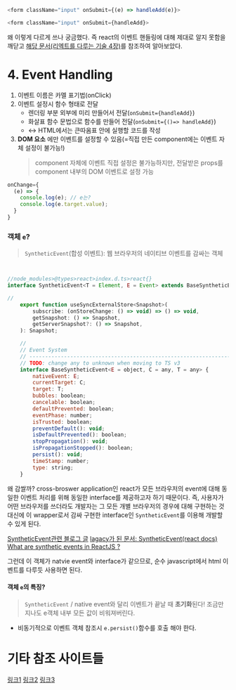 ```javascript
<form className="input" onSubmit={(e) => handleAdd(e)}>

<form className="input" onSubmit={handleAdd}>
```

왜 이렇게 다르게 쓰나 궁금했다. 즉 react의 이벤트 핸들링에 대해 제대로 알지 못함을 깨닫고 [해당 문서(리엑트를 다루는 기술 4장)](https://thebook.io/080203/0135/)를 참조하여 알아보았다.

# 4. Event Handling

1. 이벤트 이름은 카멜 표기법(onClick)
2. 이벤트 설정시 함수 형태로 전달
   - 렌더링 부분 외부에 미리 만들어서 전달(`onSubmit={handleAdd}`)
   - 화살표 함수 문법으로 함수를 만들어 전달(`onSubmit={()=> handleAdd}`)
   - ↔ HTML에서는 큰따옴표 안에 실행할 코드를 작성
3. **DOM 요소** 에만 이벤트를 설정할 수 있음(=직접 만든 component에는 이벤트 자체 설정이 불가능!)
   > component 자체에 이벤트 직접 설정은 불가능하지만, 전달받은 props를 component 내부의 DOM 이벤트로 설정 가능

```javascript
onChange={
  (e) => {
    console.log(e); // e는?
    console.log(e.target.value);
  }
}

```

### 객체 `e`?

> `SyntheticEvent`(합성 이벤트): 웹 브라우저의 네이티브 이벤트를 감싸는 객체

```javascript


//node_modules>@types>react>index.d.ts>react{}
interface SyntheticEvent<T = Element, E = Event> extends BaseSyntheticEvent<E, EventTarget & T, EventTarget> {}

//
    export function useSyncExternalStore<Snapshot>(
        subscribe: (onStoreChange: () => void) => () => void,
        getSnapshot: () => Snapshot,
        getServerSnapshot?: () => Snapshot,
    ): Snapshot;

    //
    // Event System
    // ----------------------------------------------------------------------
    // TODO: change any to unknown when moving to TS v3
    interface BaseSyntheticEvent<E = object, C = any, T = any> {
        nativeEvent: E;
        currentTarget: C;
        target: T;
        bubbles: boolean;
        cancelable: boolean;
        defaultPrevented: boolean;
        eventPhase: number;
        isTrusted: boolean;
        preventDefault(): void;
        isDefaultPrevented(): boolean;
        stopPropagation(): void;
        isPropagationStopped(): boolean;
        persist(): void;
        timeStamp: number;
        type: string;
    }


```

왜 감쌀까? cross-broswer application인 react가 모든 브라우저의 event에 대해 동일한 이벤트 처리를 위해 동일한 interface를 제공하고자 하기 때문이다. 즉, 사용자가 어떤 브라우저를 쓰더라도 개발자는 그 모든 개별 브라우저의 경우에 대해 구현하는 것 대신에 이 wrapper로서 감싸 구현한 interface인 `SyntheticEvent`를 이용해 개발할 수 있게 된다.

[SyntheticEvent관련 블로그 글](https://handhand.tistory.com/287)
[lagacy가 된 문서: SyntheticEvent(react docs)](https://legacy.reactjs.org/docs/events.html)
[What are synthetic events in ReactJS ?](https://www.geeksforgeeks.org/what-are-synthetic-events-in-reactjs/)

그런데 이 객체가 natvie event와 interface가 같으므로, 순수 javascript에서 html 이벤트를 다루듯 사용하면 된다.

#### 객체 `e`의 특징?

> `SyntheticEvent` / native event와 달리 이벤트가 끝날 때 **초기화**된다! 조금만 지나도 e객체 내부 모든 값이 비워져버린다.

- 비동기적으로 이벤트 객체 참조시 `e.persist()`함수를 호출 해야 한다.

# 기타 참조 사이트들

[링크1](https://yooneeee.tistory.com/46)
[링크2](https://foxtrotin.tistory.com/217)
[링크3](https://velog.io/@coil/React-Event-SyntheticEvent)


